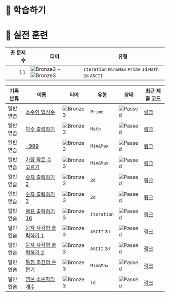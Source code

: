 # 📖 학습하기

# 🥇 실전 훈련
|총 문제 수|티어|유형|
|---:|---|---|
|11|![Bronze3][b3] ~ ![Bronze3][b3]|`Iteration` `Min&Max` `Prime` `1d` `Math` `2d` `ASCII`|

|기록분류|이름|티어|유형|상태|최근 제출 코드|
|---|---|---|---|---|---|
|일반 연습|[소수와 합성수](https://www.codetree.ai/training-field/search/problems/prime-composition)|![Bronze3][b3]|`Prime`|![Passed][passed]|[링크](https://github.com/Seongjin1225/codetree-TILs/blob/main/240310/%EC%86%8C%EC%88%98%EC%99%80%20%ED%95%A9%EC%84%B1%EC%88%98/prime-composition.py)|
|일반 연습|[약수 출력하기](https://www.codetree.ai/training-field/search/problems/print-divisor)|![Bronze3][b3]|`Math`|![Passed][passed]|[링크](https://github.com/Seongjin1225/codetree-TILs/blob/main/240310/%EC%95%BD%EC%88%98%20%EC%B6%9C%EB%A0%A5%ED%95%98%EA%B8%B0/print-divisor.py)|
|일반 연습|[-999](https://www.codetree.ai/training-field/search/problems/-999)|![Bronze3][b3]|`Min&Max`|![Passed][passed]|[링크](https://github.com/Seongjin1225/codetree-TILs/blob/main/240310/-999/-999.py)|
|일반 연습|[가장 작은 수 고르기](https://www.codetree.ai/training-field/search/problems/picking-smallest-number)|![Bronze3][b3]|`Min&Max`|![Passed][passed]|[링크](https://github.com/Seongjin1225/codetree-TILs/blob/main/240310/%EA%B0%80%EC%9E%A5%20%EC%9E%91%EC%9D%80%20%EC%88%98%20%EA%B3%A0%EB%A5%B4%EA%B8%B0/picking-smallest-number.py)|
|일반 연습|[숫자 출력하기 2](https://www.codetree.ai/training-field/search/problems/print-number-rectangle-2)|![Bronze3][b3]|`2d`|![Passed][passed]|[링크](https://github.com/Seongjin1225/codetree-TILs/blob/main/240310/%EC%88%AB%EC%9E%90%20%EC%B6%9C%EB%A0%A5%ED%95%98%EA%B8%B0%202/print-number-rectangle-2.py)|
|일반 연습|[숫자 출력하기 3](https://www.codetree.ai/training-field/search/problems/print-number-rectangle-3)|![Bronze3][b3]|`2d`|![Passed][passed]|[링크](https://github.com/Seongjin1225/codetree-TILs/blob/main/240310/%EC%88%AB%EC%9E%90%20%EC%B6%9C%EB%A0%A5%ED%95%98%EA%B8%B0%203/print-number-rectangle-3.py)|
|일반 연습|[별표 출력하기 16](https://www.codetree.ai/training-field/search/problems/print-star-16)|![Bronze3][b3]|`Iteration`|![Passed][passed]|[링크](https://github.com/Seongjin1225/codetree-TILs/blob/main/240310/%EB%B3%84%ED%91%9C%20%EC%B6%9C%EB%A0%A5%ED%95%98%EA%B8%B0%2016/print-star-16.py)|
|일반 연습|[문자 사각형 출력하기 1](https://www.codetree.ai/training-field/search/problems/print-char-rectangle-1)|![Bronze3][b3]|`ASCII` `2d`|![Passed][passed]|[링크](https://github.com/Seongjin1225/codetree-TILs/blob/main/240310/%EB%AC%B8%EC%9E%90%20%EC%82%AC%EA%B0%81%ED%98%95%20%EC%B6%9C%EB%A0%A5%ED%95%98%EA%B8%B0%201/print-char-rectangle-1.py)|
|일반 연습|[문자 사각형 출력하기 2](https://www.codetree.ai/training-field/search/problems/print-char-rectangle-2)|![Bronze3][b3]|`ASCII` `2d`|![Passed][passed]|[링크](https://github.com/Seongjin1225/codetree-TILs/blob/main/240310/%EB%AC%B8%EC%9E%90%20%EC%82%AC%EA%B0%81%ED%98%95%20%EC%B6%9C%EB%A0%A5%ED%95%98%EA%B8%B0%202/print-char-rectangle-2.py)|
|일반 연습|[특정 조건의 수 뽑기](https://www.codetree.ai/training-field/search/problems/draw-number-of-specific-conditions)|![Bronze3][b3]|`Min&Max`|![Passed][passed]|[링크](https://github.com/Seongjin1225/codetree-TILs/blob/main/240310/%ED%8A%B9%EC%A0%95%20%EC%A1%B0%EA%B1%B4%EC%9D%98%20%EC%88%98%20%EB%BD%91%EA%B8%B0/draw-number-of-specific-conditions.py)|
|일반 연습|[영문 소문자의 개수](https://www.codetree.ai/training-field/search/problems/number-of-lowercase-letters)|![Bronze3][b3]|`1d`|![Passed][passed]|[링크](https://github.com/Seongjin1225/codetree-TILs/blob/main/240310/%EC%98%81%EB%AC%B8%20%EC%86%8C%EB%AC%B8%EC%9E%90%EC%9D%98%20%EA%B0%9C%EC%88%98/number-of-lowercase-letters.py)|










[b5]: https://img.shields.io/badge/Bronze_5-%235D3E31.svg
[b4]: https://img.shields.io/badge/Bronze_4-%235D3E31.svg
[b3]: https://img.shields.io/badge/Bronze_3-%235D3E31.svg
[b2]: https://img.shields.io/badge/Bronze_2-%235D3E31.svg
[b1]: https://img.shields.io/badge/Bronze_1-%235D3E31.svg
[s5]: https://img.shields.io/badge/Silver_5-%23394960.svg
[s4]: https://img.shields.io/badge/Silver_4-%23394960.svg
[s3]: https://img.shields.io/badge/Silver_3-%23394960.svg
[s2]: https://img.shields.io/badge/Silver_2-%23394960.svg
[s1]: https://img.shields.io/badge/Silver_1-%23394960.svg
[g5]: https://img.shields.io/badge/Gold_5-%23FFC433.svg
[g4]: https://img.shields.io/badge/Gold_4-%23FFC433.svg
[g3]: https://img.shields.io/badge/Gold_3-%23FFC433.svg
[g2]: https://img.shields.io/badge/Gold_2-%23FFC433.svg
[g1]: https://img.shields.io/badge/Gold_1-%23FFC433.svg
[p5]: https://img.shields.io/badge/Platinum_5-%2376DDD8.svg
[p4]: https://img.shields.io/badge/Platinum_4-%2376DDD8.svg
[p3]: https://img.shields.io/badge/Platinum_3-%2376DDD8.svg
[p2]: https://img.shields.io/badge/Platinum_2-%2376DDD8.svg
[p1]: https://img.shields.io/badge/Platinum_1-%2376DDD8.svg
[passed]: https://img.shields.io/badge/Passed-%23009D27.svg
[failed]: https://img.shields.io/badge/Failed-%23D24D57.svg
[easy]: https://img.shields.io/badge/쉬움-%235cb85c.svg?for-the-badge
[medium]: https://img.shields.io/badge/보통-%23FFC433.svg?for-the-badge
[hard]: https://img.shields.io/badge/어려움-%23D24D57.svg?for-the-badge